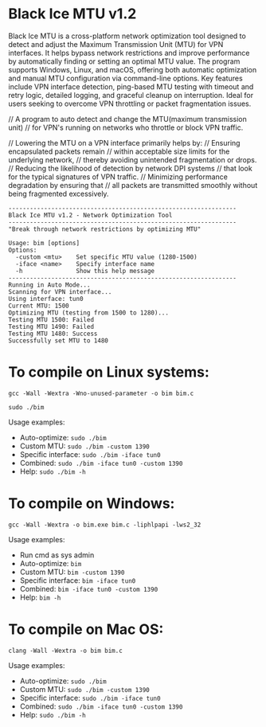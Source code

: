 # Black Ice MTU v1.2
Black Ice MTU is a cross-platform network optimization tool designed to detect and adjust the Maximum Transmission Unit (MTU) for VPN interfaces. It helps bypass network restrictions and improve performance by automatically finding or setting an optimal MTU value. The program supports Windows, Linux, and macOS, offering both automatic optimization and manual MTU configuration via command-line options. Key features include VPN interface detection, ping-based MTU testing with timeout and retry logic, detailed logging, and graceful cleanup on interruption. Ideal for users seeking to overcome VPN throttling or packet fragmentation issues.

// A program to auto detect and change the MTU(maximum transmission unit)
// for VPN's running on networks who throttle or block VPN traffic.

// Lowering the MTU on a VPN interface primarily helps by:
// Ensuring encapsulated packets remain
// within acceptable size limits for the underlying network,
// thereby avoiding unintended fragmentation or drops.
// Reducing the likelihood of detection by network DPI systems
// that look for the typical signatures of VPN traffic.
// Minimizing performance degradation by ensuring that
// all packets are transmitted smoothly without being fragmented excessively.

```
----------------------------------------------------------------
Black Ice MTU v1.2 - Network Optimization Tool
----------------------------------------------------------------
"Break through network restrictions by optimizing MTU"

Usage: bim [options]
Options:
  -custom <mtu>    Set specific MTU value (1280-1500)
  -iface <name>    Specify interface name
  -h               Show this help message
----------------------------------------------------------------
Running in Auto Mode...
Scanning for VPN interface...
Using interface: tun0
Current MTU: 1500
Optimizing MTU (testing from 1500 to 1280)...
Testing MTU 1500: Failed
Testing MTU 1490: Failed
Testing MTU 1480: Success
Successfully set MTU to 1480
```

# To compile on Linux systems:
```
gcc -Wall -Wextra -Wno-unused-parameter -o bim bim.c
```
```
sudo ./bim
```
Usage examples:
- Auto-optimize: ```sudo ./bim```
- Custom MTU: ```sudo ./bim -custom 1390```
- Specific interface: ```sudo ./bim -iface tun0```
- Combined: ```sudo ./bim -iface tun0 -custom 1390```
- Help: ```sudo ./bim -h```
# To compile on Windows:
```
gcc -Wall -Wextra -o bim.exe bim.c -liphlpapi -lws2_32
```
Usage examples:
- Run cmd as sys admin
- Auto-optimize: ```bim```
- Custom MTU: ```bim -custom 1390```
- Specific interface: ```bim -iface tun0```
- Combined: ```bim -iface tun0 -custom 1390```
- Help: ```bim -h```
# To compile on Mac OS:
```
clang -Wall -Wextra -o bim bim.c
```
Usage examples:
- Auto-optimize: ```sudo ./bim```
- Custom MTU: ```sudo ./bim -custom 1390```
- Specific interface: ```sudo ./bim -iface tun0```
- Combined: ```sudo ./bim -iface tun0 -custom 1390```
- Help: ```sudo ./bim -h```
